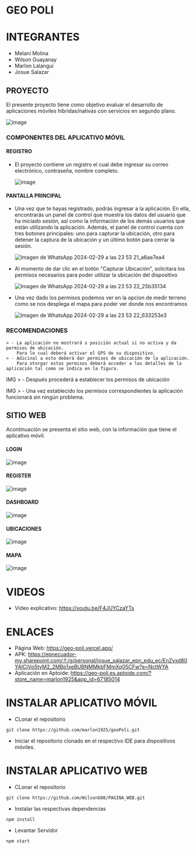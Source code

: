 # GEO POLI
# INTEGRANTES
- Melani Molina
- Wilson Guayanay
- Marlon Lalangui
- Josue Salazar
## PROYECTO
El presente proyecto tiene como objetivo evaluar el desarrollo de aplicaciones móviles híbridas/nativas con servicios en segundo plano.

![image](https://github.com/marlon1925/geoPoli/assets/117754219/9d6c8d50-a912-49c6-8a35-d400305128b5)


### COMPONENTES DEL APLICATIVO MÓVIL
#### REGISTRO
- El proyecto contiene un registro el cual debe ingresar su correo electrónico, contraseña, nombre completo.

    ![image](https://github.com/marlon1925/geoPoli/assets/117754219/1b582fcb-57ef-4abc-9859-c6f14490497b)

    

#### PANTALLA PRINCIPAL
- Una vez que te hayas registrado, podrás ingresar a la aplicación. En ella, encontrarás un panel de control que muestra los datos del usuario que ha iniciado sesión, así como la información de los demás usuarios que están utilizando la aplicación. Además, el panel de control cuenta con tres botones principales: uno para capturar la ubicación, otro para detener la captura de la ubicación y un último botón para cerrar la sesión.
  
    ![Imagen de WhatsApp 2024-02-29 a las 23 53 21_a6ae7ea4](https://github.com/marlon1925/geoPoli/assets/117753844/342ddf34-e3cf-494a-8898-35f0d2844138)

- Al momento de dar clic en el botón "Capturar Ubicación", solicitara los permisos necesarios para poder utilizar la ubicación del dispositivo

    ![Imagen de WhatsApp 2024-02-29 a las 23 53 22_25b35134](https://github.com/marlon1925/geoPoli/assets/117753844/a700ecf4-6d67-40c6-bba5-48ec11356702)


- Una vez dado los permisos podemos ver en la opcion de medir terreno como se nos desplega el mapa para poder ver donde nos encontramos

  ![Imagen de WhatsApp 2024-02-29 a las 23 53 22_633253e3](https://github.com/marlon1925/geoPoli/assets/117753844/c17f64d4-d1f1-4a09-9787-49857124d187)

### RECOMENDACIONES
    > - La aplicación no mostrará s posición actual si no activa y da permisos de ubicación. 
        Para lo cual deberá activar el GPS de su dispositivo.
    > - Adicinal a esto deberá dar permisos de ubicación de la aplicación.
        Para otorgar estos permisos deberá acceder a los detalles de la aplicación tal como se indica en la figura.
        
IMG
    > - Después procederá a establecer los permisos de ubicación
    
IMG
    > - Una vez establecido los permisos correspondientes la aplicación funcionará sin ningún problema.

## SITIO WEB
Acontinuación se presenta el sitio web, con la información que tiene el aplicativo móvil.
#### LOGIN
![image](https://github.com/marlon1925/geoPoli/assets/117754219/72e59278-55f8-4f9f-b515-f776d77930fa)


#### REGISTER
![image](https://github.com/marlon1925/geoPoli/assets/117754219/59c527fe-5110-495d-90d9-f78348b211c2)

#### DASHBOARD
![image](https://github.com/marlon1925/geoPoli/assets/117754219/3050f4e6-da5c-41de-b3ba-12166966c77a)

#### UBICACIONES 
![image](https://github.com/marlon1925/geoPoli/assets/117754219/682c031a-942f-4df4-ae83-4bc477e570d0)


#### MAPA

![image](https://github.com/marlon1925/geoPoli/assets/117754219/a7caf499-5147-4d81-9da1-b080c4ff302e)


# VIDEOS
- Video explicativo: https://youtu.be/F4JUYCzaYTs

# ENLACES
- Página Web: https://geo-poli.vercel.app/
- APK: https://epnecuador-my.sharepoint.com/:f:/g/personal/josue_salazar_epn_edu_ec/EnZvxd80YAlCjVp5tyM2_2MBp1xeBUBNMMkbFMmXq05CFw?e=NctWYA
- Aplicación en Aptoide: https://geo-poli.es.aptoide.com/?store_name=marlon1925&app_id=67185014

# INSTALAR APLICATIVO MÓVIL 
- CLonar el repositorio
```
git clone https://github.com/marlon1925/geoPoli.git
```
- Iniciar el repositorio clonado en el respectivo IDE para dispositivos móviles.

# INSTALAR APLICATIVO WEB
- CLonar el repositorio
```
git clone https://github.com/WilsonG08/PAGINA_WEB.git
```
- Instalar las respectivas dependencias
```
npm install
```
- Levantar Servidor
```
npm start
```
